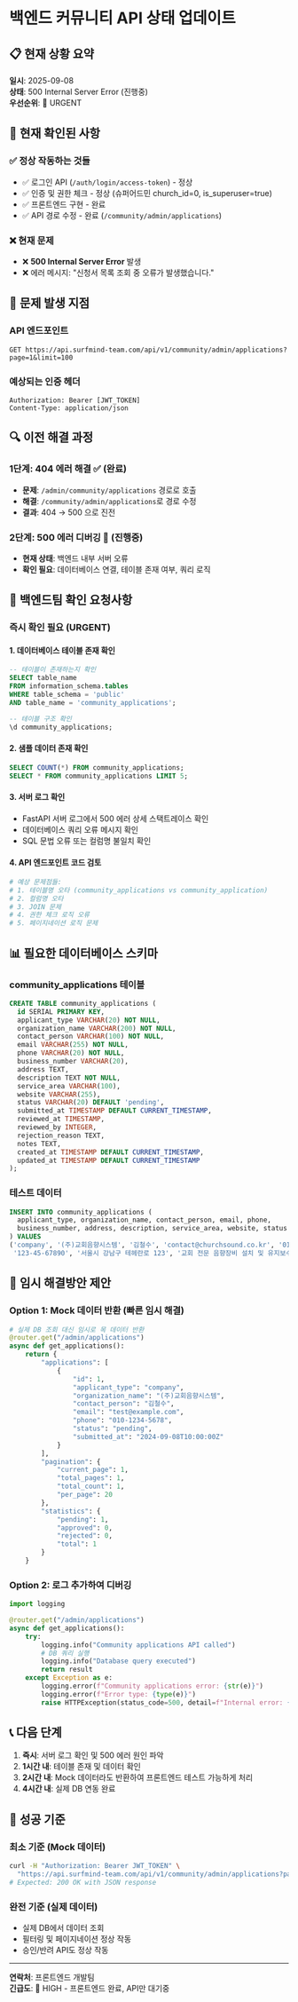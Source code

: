 # 백엔드 커뮤니티 API 상태 업데이트

## 📋 현재 상황 요약
**일시**: 2025-09-08  
**상태**: 500 Internal Server Error (진행중)  
**우선순위**: 🚨 URGENT

## 🔧 현재 확인된 사항

### ✅ 정상 작동하는 것들
- ✅ 로그인 API (`/auth/login/access-token`) - 정상
- ✅ 인증 및 권한 체크 - 정상 (슈퍼어드민 church_id=0, is_superuser=true)
- ✅ 프론트엔드 구현 - 완료
- ✅ API 경로 수정 - 완료 (`/community/admin/applications`)

### ❌ 현재 문제
- ❌ **500 Internal Server Error** 발생
- ❌ 에러 메시지: "신청서 목록 조회 중 오류가 발생했습니다."

## 🚨 문제 발생 지점

### API 엔드포인트
```
GET https://api.surfmind-team.com/api/v1/community/admin/applications?page=1&limit=100
```

### 예상되는 인증 헤더
```
Authorization: Bearer [JWT_TOKEN]
Content-Type: application/json
```

## 🔍 이전 해결 과정

### 1단계: 404 에러 해결 ✅ (완료)
- **문제**: `/admin/community/applications` 경로로 호출
- **해결**: `/community/admin/applications`로 경로 수정
- **결과**: 404 → 500 으로 진전

### 2단계: 500 에러 디버깅 🔄 (진행중)
- **현재 상태**: 백엔드 내부 서버 오류
- **확인 필요**: 데이터베이스 연결, 테이블 존재 여부, 쿼리 로직

## 🎯 백엔드팀 확인 요청사항

### 즉시 확인 필요 (URGENT)

#### 1. 데이터베이스 테이블 존재 확인
```sql
-- 테이블이 존재하는지 확인
SELECT table_name 
FROM information_schema.tables 
WHERE table_schema = 'public' 
AND table_name = 'community_applications';

-- 테이블 구조 확인
\d community_applications;
```

#### 2. 샘플 데이터 존재 확인
```sql
SELECT COUNT(*) FROM community_applications;
SELECT * FROM community_applications LIMIT 5;
```

#### 3. 서버 로그 확인
- FastAPI 서버 로그에서 500 에러 상세 스택트레이스 확인
- 데이터베이스 쿼리 오류 메시지 확인
- SQL 문법 오류 또는 컬럼명 불일치 확인

#### 4. API 엔드포인트 코드 검토
```python
# 예상 문제점들:
# 1. 테이블명 오타 (community_applications vs community_application)
# 2. 컬럼명 오타 
# 3. JOIN 문제
# 4. 권한 체크 로직 오류
# 5. 페이지네이션 로직 문제
```

## 📊 필요한 데이터베이스 스키마

### community_applications 테이블
```sql
CREATE TABLE community_applications (
  id SERIAL PRIMARY KEY,
  applicant_type VARCHAR(20) NOT NULL,
  organization_name VARCHAR(200) NOT NULL,
  contact_person VARCHAR(100) NOT NULL,
  email VARCHAR(255) NOT NULL,
  phone VARCHAR(20) NOT NULL,
  business_number VARCHAR(20),
  address TEXT,
  description TEXT NOT NULL,
  service_area VARCHAR(100),
  website VARCHAR(255),
  status VARCHAR(20) DEFAULT 'pending',
  submitted_at TIMESTAMP DEFAULT CURRENT_TIMESTAMP,
  reviewed_at TIMESTAMP,
  reviewed_by INTEGER,
  rejection_reason TEXT,
  notes TEXT,
  created_at TIMESTAMP DEFAULT CURRENT_TIMESTAMP,
  updated_at TIMESTAMP DEFAULT CURRENT_TIMESTAMP
);
```

### 테스트 데이터
```sql
INSERT INTO community_applications (
  applicant_type, organization_name, contact_person, email, phone, 
  business_number, address, description, service_area, website, status
) VALUES 
('company', '(주)교회음향시스템', '김철수', 'contact@churchsound.co.kr', '010-1234-5678', 
 '123-45-67890', '서울시 강남구 테헤란로 123', '교회 전문 음향장비 설치 및 유지보수', '전국', 'https://churchsound.co.kr', 'pending');
```

## 🔧 임시 해결방안 제안

### Option 1: Mock 데이터 반환 (빠른 임시 해결)
```python
# 실제 DB 조회 대신 임시로 목 데이터 반환
@router.get("/admin/applications")
async def get_applications():
    return {
        "applications": [
            {
                "id": 1,
                "applicant_type": "company",
                "organization_name": "(주)교회음향시스템",
                "contact_person": "김철수",
                "email": "test@example.com",
                "phone": "010-1234-5678",
                "status": "pending",
                "submitted_at": "2024-09-08T10:00:00Z"
            }
        ],
        "pagination": {
            "current_page": 1,
            "total_pages": 1,
            "total_count": 1,
            "per_page": 20
        },
        "statistics": {
            "pending": 1,
            "approved": 0,
            "rejected": 0,
            "total": 1
        }
    }
```

### Option 2: 로그 추가하여 디버깅
```python
import logging

@router.get("/admin/applications")
async def get_applications():
    try:
        logging.info("Community applications API called")
        # DB 쿼리 실행
        logging.info("Database query executed")
        return result
    except Exception as e:
        logging.error(f"Community applications error: {str(e)}")
        logging.error(f"Error type: {type(e)}")
        raise HTTPException(status_code=500, detail=f"Internal error: {str(e)}")
```

## 📞 다음 단계

1. **즉시**: 서버 로그 확인 및 500 에러 원인 파악
2. **1시간 내**: 테이블 존재 및 데이터 확인
3. **2시간 내**: Mock 데이터라도 반환하여 프론트엔드 테스트 가능하게 처리
4. **4시간 내**: 실제 DB 연동 완료

## 🎯 성공 기준

### 최소 기준 (Mock 데이터)
```bash
curl -H "Authorization: Bearer JWT_TOKEN" \
  "https://api.surfmind-team.com/api/v1/community/admin/applications?page=1&limit=20"
# Expected: 200 OK with JSON response
```

### 완전 기준 (실제 데이터)
- 실제 DB에서 데이터 조회
- 필터링 및 페이지네이션 정상 작동
- 승인/반려 API도 정상 작동

---

**연락처**: 프론트엔드 개발팀  
**긴급도**: 🚨 HIGH - 프론트엔드 완료, API만 대기중